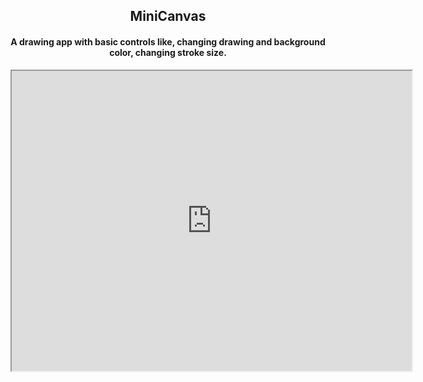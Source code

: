 <h2 align="center">MiniCanvas</h2>
<h4 align="center">A drawing app with basic controls like, changing drawing and background color, changing stroke size.
</h4>

<iframe src="https://drive.google.com/file/d/1uOHvYDZYsoKXBiSXClFkwfmLp4sTJEIY/preview" 
        width="640" height="480" allow="autoplay">
        </iframe>
